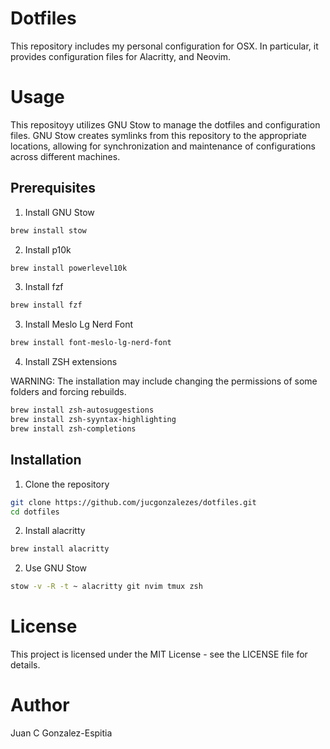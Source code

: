 # Dotfiles

This repository includes my personal configuration for OSX. In
particular, it provides configuration files for Alacritty, and Neovim.

# Usage

This repositoyy utilizes GNU Stow to manage the dotfiles and configuration
files. GNU Stow creates symlinks from this repository to the appropriate
locations, allowing for synchronization and maintenance of configurations
across different machines.

## Prerequisites

1. Install GNU Stow

```bash
brew install stow
```

2. Install p10k

```bash
brew install powerlevel10k
```

3. Install fzf

```bash
brew install fzf
```

3. Install Meslo Lg Nerd Font

```bash
brew install font-meslo-lg-nerd-font
```

4. Install ZSH extensions

WARNING: The installation may include changing the permissions of some folders
and forcing rebuilds.

```bash
brew install zsh-autosuggestions
brew install zsh-syyntax-highlighting
brew install zsh-completions
```

## Installation

1. Clone the repository

```bash
git clone https://github.com/jucgonzalezes/dotfiles.git
cd dotfiles
```

2. Install alacritty

```bash
brew install alacritty
```

2. Use GNU Stow

```bash
stow -v -R -t ~ alacritty git nvim tmux zsh
```

# License

This project is licensed under the MIT License - see the LICENSE file for details.

# Author

Juan C Gonzalez-Espitia
